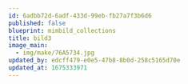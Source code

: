 ```yaml
---
id: 6adbb72d-6adf-433d-99eb-fb27a7f3b6d6
published: false
blueprint: mimbild_collections
title: bild3
image_main:
  - img/make/76A5734.jpg
updated_by: edcff479-e0e5-47b8-8b0d-258c5165d70e
updated_at: 1675333971
---
```

